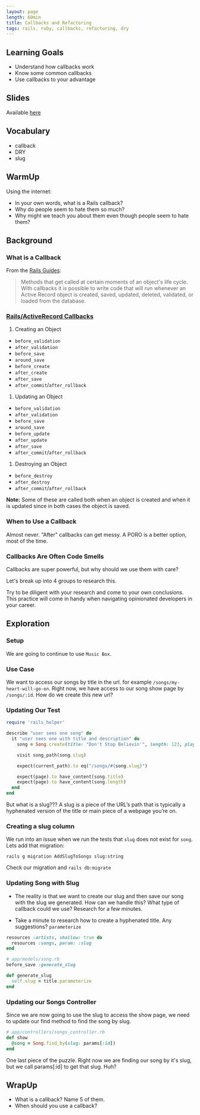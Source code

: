 ```yaml
---
layout: page
length: 60min
title: Callbacks and Refactoring
tags: rails, ruby, callbacks, refactoring, dry
---
```


## Learning Goals

* Understand how callbacks work
* Know some common callbacks
* Use callbacks to your advantage

## Slides

Available [here](../slides/callbacks_and_refactoring)

## Vocabulary

* callback
* DRY
* slug

## WarmUp

Using the internet:

* In your own words, what is a Rails callback?
* Why do people seem to hate them so much?
* Why might we teach you about them even though people seem to hate them?

## Background

### What is a Callback

From the [Rails Guides](http://guides.rubyonrails.org/active_record_callbacks.html):

> Methods that get called at certain moments of an object's life cycle. With callbacks it is possible to write code that will run whenever an Active Record object is created, saved, updated, deleted, validated, or loaded from the database.

### [Rails/ActiveRecord Callbacks](http://api.rubyonrails.org/classes/ActiveRecord/Callbacks.html)

1. Creating an Object
  * `before_validation`
  * `after_validation`
  * `before_save`
  * `around_save`
  * `before_create`
  * `after_create`
  * `after_save`
  * `after_commit`/`after_rollback`
1. Updating an Object
  * `before_validation`
  * `after_validation`
  * `before_save`
  * `around_save`
  * `before_update`
  * `after_update`
  * `after_save`
  * `after_commit`/`after_rollback`
1. Destroying an Object
  * `before_destroy`
  * `after_destroy`
  * `after_commit`/`after_rollback`

**Note:** Some of these are called both when an object is created and when it is updated since in both cases the object is saved.

### When to Use a Callback

Almost never. "After" callbacks can get messy. A PORO is a better option, most of the time.

### Callbacks Are Often Code Smells

Callbacks are super powerful, but why should we use them with care?

Let's break up into 4 groups to research this.

Try to be diligent with your research and come to your own conclusions. This practice will come in handy when navigating opinionated developers in your career.

## Exploration

### Setup

We are going to continue to use `Music Box`.

### Use Case

We want to access our songs by title in the url. for example `/songs/my-heart-will-go-on`. Right now, we have access to our song show page by `/songs/:id`. How do we create this new url?

### Updating Our Test

```ruby
require 'rails_helper'

describe "user sees one song" do
  it "user sees one with title and description" do
    song = Song.create(title: "Don't Stop Believin'", length: 123, play_count: 0)

    visit song_path(song.slug)

    expect(current_path).to eq("/songs/#{song.slug}")

    expect(page).to have_content(song.title)
    expect(page).to have_content(song.length)
  end
end
```

But what is a slug??? A slug is a piece of the URL’s path that is typically a hyphenated version of the title or main piece of a webpage you’re on.

### Creating a slug column

We run into an issue when we run the tests that `slug` does not exist for `song`. Lets add that migration:

`rails g migration AddSlugToSongs slug:string`

Check our migration and `rails db:migrate`

### Updating Song with Slug

- The reality is that we want to create our slug and then save our song with the slug we generated. How can we handle this? What type of callback could we use? Research for a few minutes.

- Take a minute to research how to create a hyphenated title. Any suggestions? `parameterize`

```ruby
resources :artists, shallow: true do
  resources :songs, param: :slug
end
```

```ruby
# app/models/song.rb
before_save :generate_slug

def generate_slug
  self.slug = title.parameterize
end
```

### Updating our Songs Controller

Since we are now going to use the slug to access the show page, we need to update our find method to find the song by slug.

```ruby
# app/controllers/songs_controller.rb
def show
  @song = Song.find_by(slug: params[:id])
end
```

One last piece of the puzzle. Right now we are finding our song by it's slug, but we call params[:id] to get that slug. Huh?

## WrapUp

* What is a callback? Name 5 of them.
* When should you use a callback?
